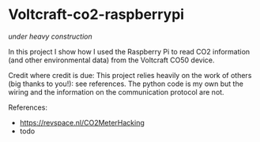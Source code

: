 # Voltcraft-co2-raspberrypi

*under heavy construction* 

In this project I show how I used the Raspberry Pi to read CO2 information (and other environmental data) from the Voltcraft CO50 device.

Credit where credit is due:
This project relies heavily on the work of others (big thanks to you!): see references.
The python code is my own but the wiring and the information on the communication protocol are not.

References:
- https://revspace.nl/CO2MeterHacking
- todo
